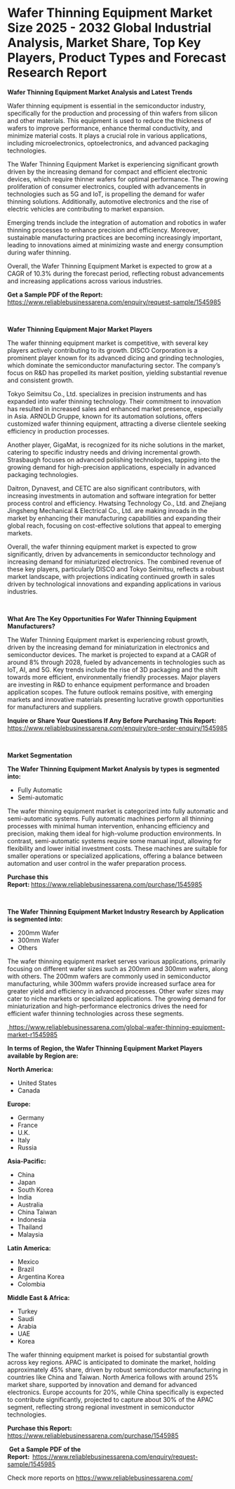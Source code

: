 <p><h1>Wafer Thinning Equipment Market Size 2025 - 2032 Global Industrial Analysis, Market Share, Top Key Players, Product Types and Forecast Research Report</h1></p><p><strong>Wafer Thinning Equipment Market Analysis and Latest Trends</strong></p>
<p><p>Wafer thinning equipment is essential in the semiconductor industry, specifically for the production and processing of thin wafers from silicon and other materials. This equipment is used to reduce the thickness of wafers to improve performance, enhance thermal conductivity, and minimize material costs. It plays a crucial role in various applications, including microelectronics, optoelectronics, and advanced packaging technologies.</p><p>The Wafer Thinning Equipment Market is experiencing significant growth driven by the increasing demand for compact and efficient electronic devices, which require thinner wafers for optimal performance. The growing proliferation of consumer electronics, coupled with advancements in technologies such as 5G and IoT, is propelling the demand for wafer thinning solutions. Additionally, automotive electronics and the rise of electric vehicles are contributing to market expansion.</p><p>Emerging trends include the integration of automation and robotics in wafer thinning processes to enhance precision and efficiency. Moreover, sustainable manufacturing practices are becoming increasingly important, leading to innovations aimed at minimizing waste and energy consumption during wafer thinning.</p><p>Overall, the Wafer Thinning Equipment Market is expected to grow at a CAGR of 10.3% during the forecast period, reflecting robust advancements and increasing applications across various industries.</p></p>
<p><strong>Get a Sample PDF of the Report:&nbsp;</strong> <a href="https://www.reliablebusinessarena.com/enquiry/request-sample/1545985?utm_campaign=2383&utm_medium=2&utm_source=Github&utm_content=ia&utm_term=11042025&utm_id=wafer-thinning-equipment">https://www.reliablebusinessarena.com/enquiry/request-sample/1545985</a></p>
<p>&nbsp;</p>
<p><strong>Wafer Thinning Equipment Major Market Players</strong></p>
<p><p>The wafer thinning equipment market is competitive, with several key players actively contributing to its growth. DISCO Corporation is a prominent player known for its advanced dicing and grinding technologies, which dominate the semiconductor manufacturing sector. The company’s focus on R&D has propelled its market position, yielding substantial revenue and consistent growth.</p><p>Tokyo Seimitsu Co., Ltd. specializes in precision instruments and has expanded into wafer thinning technology. Their commitment to innovation has resulted in increased sales and enhanced market presence, especially in Asia. ARNOLD Gruppe, known for its automation solutions, offers customized wafer thinning equipment, attracting a diverse clientele seeking efficiency in production processes.</p><p>Another player, GigaMat, is recognized for its niche solutions in the market, catering to specific industry needs and driving incremental growth. Strasbaugh focuses on advanced polishing technologies, tapping into the growing demand for high-precision applications, especially in advanced packaging technologies.</p><p>Daitron, Dynavest, and CETC are also significant contributors, with increasing investments in automation and software integration for better process control and efficiency. Hwatsing Technology Co., Ltd. and Zhejiang Jingsheng Mechanical & Electrical Co., Ltd. are making inroads in the market by enhancing their manufacturing capabilities and expanding their global reach, focusing on cost-effective solutions that appeal to emerging markets.</p><p>Overall, the wafer thinning equipment market is expected to grow significantly, driven by advancements in semiconductor technology and increasing demand for miniaturized electronics. The combined revenue of these key players, particularly DISCO and Tokyo Seimitsu, reflects a robust market landscape, with projections indicating continued growth in sales driven by technological innovations and expanding applications in various industries.</p></p>
<p>&nbsp;</p>
<p><strong>What Are The Key Opportunities For Wafer Thinning Equipment Manufacturers?</strong></p>
<p><p>The Wafer Thinning Equipment market is experiencing robust growth, driven by the increasing demand for miniaturization in electronics and semiconductor devices. The market is projected to expand at a CAGR of around 8% through 2028, fueled by advancements in technologies such as IoT, AI, and 5G. Key trends include the rise of 3D packaging and the shift towards more efficient, environmentally friendly processes. Major players are investing in R&D to enhance equipment performance and broaden application scopes. The future outlook remains positive, with emerging markets and innovative materials presenting lucrative growth opportunities for manufacturers and suppliers.</p></p>
<p><strong>Inquire or Share Your Questions If Any Before Purchasing This Report:</strong> <a href="https://www.reliablebusinessarena.com/enquiry/pre-order-enquiry/1545985?utm_campaign=2383&utm_medium=2&utm_source=Github&utm_content=ia&utm_term=11042025&utm_id=wafer-thinning-equipment">https://www.reliablebusinessarena.com/enquiry/pre-order-enquiry/1545985</a></p>
<p>&nbsp;</p>
<p><strong>Market Segmentation</strong></p>
<p><strong>The Wafer Thinning Equipment Market Analysis by types is segmented into:</strong></p>
<p><ul><li>Fully Automatic</li><li>Semi-automatic</li></ul></p>
<p><p>The wafer thinning equipment market is categorized into fully automatic and semi-automatic systems. Fully automatic machines perform all thinning processes with minimal human intervention, enhancing efficiency and precision, making them ideal for high-volume production environments. In contrast, semi-automatic systems require some manual input, allowing for flexibility and lower initial investment costs. These machines are suitable for smaller operations or specialized applications, offering a balance between automation and user control in the wafer preparation process.</p></p>
<p><strong>Purchase this Report:&nbsp;</strong><a href="https://www.reliablebusinessarena.com/purchase/1545985?utm_campaign=2383&utm_medium=2&utm_source=Github&utm_content=ia&utm_term=11042025&utm_id=wafer-thinning-equipment">https://www.reliablebusinessarena.com/purchase/1545985</a></p>
<p>&nbsp;</p>
<p><strong>The Wafer Thinning Equipment Market Industry Research by Application is segmented into:</strong></p>
<p><ul><li>200mm Wafer</li><li>300mm Wafer</li><li>Others</li></ul></p>
<p><p>The wafer thinning equipment market serves various applications, primarily focusing on different wafer sizes such as 200mm and 300mm wafers, along with others. The 200mm wafers are commonly used in semiconductor manufacturing, while 300mm wafers provide increased surface area for greater yield and efficiency in advanced processes. Other wafer sizes may cater to niche markets or specialized applications. The growing demand for miniaturization and high-performance electronics drives the need for efficient wafer thinning technologies across these segments.</p></p>
<p><a href="https://www.reliablebusinessarena.com/global-wafer-thinning-equipment-market-r1545985?utm_campaign=2383&utm_medium=2&utm_source=Github&utm_content=ia&utm_term=11042025&utm_id=wafer-thinning-equipment">&nbsp;https://www.reliablebusinessarena.com/global-wafer-thinning-equipment-market-r1545985</a></p>
<p><strong>In terms of Region, the Wafer Thinning Equipment Market Players available by Region are:</strong></p>
<p>
    <p> <strong> North America: </strong>
        <ul>
            <li>United States</li>
            <li>Canada</li>
        </ul>
        </p> 
    <p> <strong> Europe: </strong>
        <ul>
            <li>Germany</li>
            <li>France</li>
            <li>U.K.</li>
            <li>Italy</li>
            <li>Russia</li>
        </ul>
        </p> 
    <p> <strong> Asia-Pacific: </strong>
        <ul>
            <li>China</li>
            <li>Japan</li>
            <li>South Korea</li>
            <li>India</li>
            <li>Australia</li>
            <li>China Taiwan</li>
            <li>Indonesia</li>
            <li>Thailand</li>
            <li>Malaysia</li>
        </ul>
        </p> 
    <p> <strong> Latin America: </strong>
        <ul>
            <li>Mexico</li>
            <li>Brazil</li>
            <li>Argentina Korea</li>
            <li>Colombia</li>
        </ul>
        </p> 
    <p> <strong> Middle East & Africa: </strong>
        <ul>
            <li>Turkey</li>
            <li>Saudi</li>
            <li>Arabia</li>
            <li>UAE</li>
            <li>Korea</li>
        </ul>
    </p>
    </p>
<p><p>The wafer thinning equipment market is poised for substantial growth across key regions. APAC is anticipated to dominate the market, holding approximately 45% share, driven by robust semiconductor manufacturing in countries like China and Taiwan. North America follows with around 25% market share, supported by innovation and demand for advanced electronics. Europe accounts for 20%, while China specifically is expected to contribute significantly, projected to capture about 30% of the APAC segment, reflecting strong regional investment in semiconductor technologies.</p></p>
<p><strong>Purchase this Report: </strong><a href="https://www.reliablebusinessarena.com/purchase/1545985?utm_campaign=2383&utm_medium=2&utm_source=Github&utm_content=ia&utm_term=11042025&utm_id=wafer-thinning-equipment">https://www.reliablebusinessarena.com/purchase/1545985</a></p>
<p>&nbsp;<strong>Get a Sample PDF of the Report:&nbsp;&nbsp;</strong><a href="https://www.reliablebusinessarena.com/enquiry/request-sample/1545985?utm_campaign=2383&utm_medium=2&utm_source=Github&utm_content=ia&utm_term=11042025&utm_id=wafer-thinning-equipment">https://www.reliablebusinessarena.com/enquiry/request-sample/1545985</a></p>
<p><strong></strong></p>
<p>Check more reports on <a href="https://www.reliablebusinessarena.com/?utm_campaign=2383&utm_medium=2&utm_source=Github&utm_content=ia&utm_term=11042025&utm_id=wafer-thinning-equipment">https://www.reliablebusinessarena.com/</a></p>